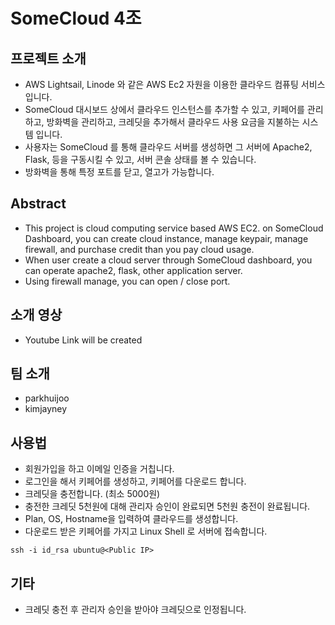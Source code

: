 # SomeCloud 4조

## 프로젝트 소개 

- AWS Lightsail, Linode 와 같은 AWS Ec2 자원을 이용한 클라우드 컴퓨팅 서비스 입니다. 
- SomeCloud 대시보드 상에서 클라우드 인스턴스를 추가할 수 있고, 키페어를 관리하고, 방화벽을 관리하고, 크레딧을 추가해서 클라우드 사용 요금을 지불하는 시스템 입니다.
- 사용자는 SomeCloud 를 통해 클라우드 서버를 생성하면 그 서버에 Apache2, Flask, 등을 구동시킬 수 있고, 서버 콘솔 상태를 볼 수 있습니다.
- 방화벽을 통해 특정 포트를 닫고, 열고가 가능합니다.


## Abstract
- This project is cloud computing service based AWS EC2. on SomeCloud Dashboard, you can create cloud instance, manage keypair, manage firewall, and purchase credit than you pay cloud usage.
- When user create a cloud server through SomeCloud dashboard, you can operate apache2, flask, other application server.
- Using firewall manage, you can open / close port.

## 소개 영상
- Youtube Link will be created 

## 팀 소개 
- parkhuijoo 
- kimjayney 

## 사용법
- 회원가입을 하고 이메일 인증을 거칩니다.
- 로그인을 해서 키페어를 생성하고, 키페어를 다운로드 합니다. 
- 크레딧을 충전합니다. (최소 5000원) 
- 충전한 크레딧 5천원에 대해 관리자 승인이 완료되면 5천원 충전이 완료됩니다.
- Plan, OS, Hostname을 입력하여 클라우드를 생성합니다.
- 다운로드 받은 키페어를 가지고 Linux Shell 로 서버에 접속합니다.  
```
ssh -i id_rsa ubuntu@<Public IP>
```

## 기타
- 크레딧 충전 후 관리자 승인을 받아야 크레딧으로 인정됩니다.
